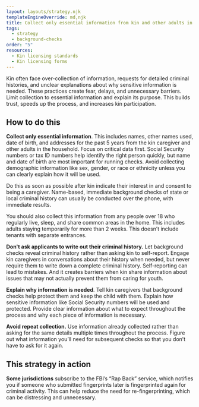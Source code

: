 ```yaml
---
layout: layouts/strategy.njk
templateEngineOverride: md,njk
title: Collect only essential information from kin and other adults in household
tags:
  - strategy
  - background-checks
order: "5"
resources:
  - Kin licensing standards
  - Kin licensing forms
---
```

Kin often face over-collection of information, requests for detailed criminal histories, and unclear explanations about why sensitive information is needed. These practices create fear, delays, and unnecessary barriers. Limit collection to essential information and explain its purpose. This builds trust, speeds up the process, and increases kin participation.

## How to do this

**Collect only essential information**. This includes names, other names used, date of birth, and addresses for the past 5 years from the kin caregiver and other adults in the household. Focus on critical data first. Social Security numbers or tax ID numbers help identify the right person quickly, but name and date of birth are most important for running checks. Avoid collecting demographic information like sex, gender, or race or ethnicity unless you can clearly explain how it will be used. 

Do this as soon as possible after kin indicate their interest in and consent to being a caregiver. Name-based, immediate background checks of state or local criminal history can usually be conducted over the phone, with immediate results. 

You should also collect this information from any people over 18 who regularly live, sleep, and share common areas in the home. This includes adults staying temporarily for more than 2 weeks. This doesn’t include tenants with separate entrances.

**Don't ask applicants to write out their criminal history.** Let background checks reveal criminal history rather than asking kin to self-report. Engage kin caregivers in conversations about their history when needed, but never require them to write down a complete criminal history. Self-reporting can lead to mistakes. And it creates barriers when kin share information about issues that may not actually prevent them from caring for youth.

**Explain why information is needed**. Tell kin caregivers that background checks help protect them and keep the child with them. Explain how sensitive information like Social Security numbers will be used and protected. Provide clear information about what to expect throughout the process and why each piece of information is necessary.

**Avoid repeat collection.** Use information already collected rather than asking for the same details multiple times throughout the process. Figure out what information you’ll need for subsequent checks so that you don’t have to ask for it again. 

## This strategy in action

**Some jurisdictions** subscribe to the FBI’s “Rap Back” service, which notifies you if someone who submitted fingerprints later is fingerprinted again for criminal activity. This can help reduce the need for re-fingerprinting, which can be distressing and unnecessary.
